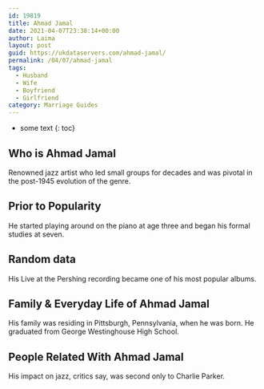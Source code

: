 ```yaml
---
id: 19819
title: Ahmad Jamal
date: 2021-04-07T23:38:14+00:00
author: Laima
layout: post
guid: https://ukdataservers.com/ahmad-jamal/
permalink: /04/07/ahmad-jamal
tags:
  - Husband
  - Wife
  - Boyfriend
  - Girlfriend
category: Marriage Guides
---
```


* some text
{: toc}


## Who is Ahmad Jamal
                  
                  
                  
Renowned jazz artist who led small groups for decades and was pivotal in the post-1945 evolution of the genre.
                  
              
            
              
            
                
                
                
## Prior to Popularity
                  
                  
                  
He started playing around on the piano at age three and began his formal studies at seven.
                  
              
            
              
            
                
                
                
## Random data
                  
                  
                  
His Live at the Pershing recording became one of his most popular albums.
                  
              
            
              
            
                
                
                
## Family & Everyday Life of Ahmad Jamal
                  
                  
                  
His family was residing in Pittsburgh, Pennsylvania, when he was born. He graduated from George Westinghouse High School.
                  
              
            
              
            
                
                
                
## People Related With Ahmad Jamal
                  
                  
                  
His impact on jazz, critics say, was second only to Charlie Parker.
                  
              
            
              
            
                
              
            
              
              
            
            
              
            
          
          
          
